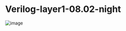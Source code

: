 # Verilog-layer1-08.02-night
![image](https://github.com/YunJoongChul/Verilog-layer1-08.02-night/assets/86291432/289040bf-9098-4632-8525-0033a2a6b368)

